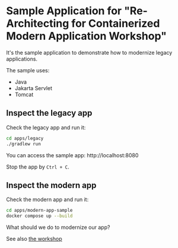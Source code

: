 # Sample Application for "Re-Architecting for Containerized Modern Application Workshop"

It's the sample application to demonstrate how to modernize legacy applications.

The sample uses:

* Java
* Jakarta Servlet
* Tomcat

## Inspect the legacy app

Check the legacy app and run it:

```bash
cd apps/legacy
./gradlew run
```

You can access the sample app:
http://localhost:8080

Stop the app by `Ctrl + C`.

## Inspect the modern app

Check the modern app and run it:

```bash
cd apps/modern-app-sample
docker compose up --build
```

What should we do to modernize our app?

See also [the workshop](https://catalog.us-east-1.prod.workshops.aws/workshops/a49e50ba-7473-4348-ba5d-6166385ad91d)

